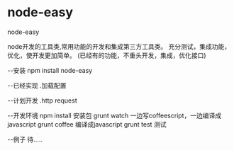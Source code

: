 node-easy
=========
node-easy

node开发的工具类,常用功能的开发和集成第三方工具类。
充分测试，集成功能，优化，使开发更加简单。
(已经有的功能，不重头开发，集成，优化接口)

--安装
npm install node-easy

--已经实现
    .加载配置

--计划开发
    .http request

--开发环境
    npm install   安装包
    grunt watch   一边写coffeescript，一边编译成javascript 
    grunt coffee  编译成javascript
    grunt test    测试

--例子
    待.....

